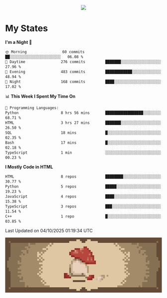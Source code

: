 
<p align="center">
  <a href="https://github.com/kittinan/spotify-github-profile">
    <img src="https://spotify-github-profile.kittinanx.com/api/view?uid=qgiw2ogctywitpjgfj8fu1nq5&cover_image=true&theme=novatorem&show_offline=false&background_color=121212&interchange=false&bar_color=53b14f&bar_color_cover=false" />
  </a>
</p>


# My States

<!--START_SECTION:waka-->
**I'm a Night 🦉** 

```text
🌞 Morning                60 commits          ██░░░░░░░░░░░░░░░░░░░░░░░   06.08 % 
🌆 Daytime                276 commits         ███████░░░░░░░░░░░░░░░░░░   27.96 % 
🌃 Evening                483 commits         ████████████░░░░░░░░░░░░░   48.94 % 
🌙 Night                  168 commits         ████░░░░░░░░░░░░░░░░░░░░░   17.02 % 
```


📊 **This Week I Spent My Time On** 

```text
💬 Programming Languages: 
Python                   8 hrs 56 mins       █████████████████░░░░░░░░   68.71 % 
HTML                     3 hrs 27 mins       ███████░░░░░░░░░░░░░░░░░░   26.50 % 
SQL                      18 mins             █░░░░░░░░░░░░░░░░░░░░░░░░   02.35 % 
Bash                     17 mins             █░░░░░░░░░░░░░░░░░░░░░░░░   02.18 % 
TypeScript               1 min               ░░░░░░░░░░░░░░░░░░░░░░░░░   00.23 % 
```

**I Mostly Code in HTML** 

```text
HTML                     8 repos             ████████░░░░░░░░░░░░░░░░░   30.77 % 
Python                   5 repos             █████░░░░░░░░░░░░░░░░░░░░   19.23 % 
JavaScript               4 repos             ████░░░░░░░░░░░░░░░░░░░░░   15.38 % 
TypeScript               3 repos             ███░░░░░░░░░░░░░░░░░░░░░░   11.54 % 
C++                      1 repo              █░░░░░░░░░░░░░░░░░░░░░░░░   03.85 % 
```




 Last Updated on 04/10/2025 01:19:34 UTC
<!--END_SECTION:waka-->

<p align="center"> 
  <img src="walking-mushroom.webp" width="945">
</p>

